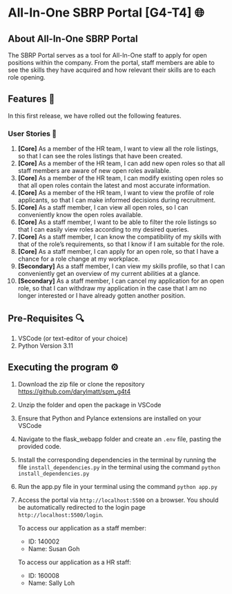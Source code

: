 # All-In-One SBRP Portal [G4-T4] 🌐

## About All-In-One SBRP Portal

The SBRP Portal serves as a tool for All-In-One staff to apply for open positions within the company.
From the portal, staff members are able to see the skills they have acquired and how relevant their skills are to each role opening.

## Features :rocket:

In this first release, we have rolled out the following features.

### User Stories 📖

1. **[Core]** As a member of the HR team, I want to view all the role listings, so that I can see the roles listings that have been created.
2. **[Core]** As a member of the HR team, I can add new open roles so that all staff members are aware of new open roles available.
3. **[Core]** As a member of the HR team, I can modify existing open roles so that all open roles contain the latest and most accurate information.
4. **[Core]** As a member of the HR team, I want to view the profile of role applicants, so that I can make informed decisions during recruitment.
5. **[Core]** As a staff member, I can view all open roles, so I can conveniently know the open roles available.
6. **[Core]** As a staff member, I want to be able to filter the role listings so that I can easily view roles according to my desired queries.
7. **[Core]** As a staff member, I can know the compatibility of my skills with that of the role’s requirements, so that I know if I am suitable for the role.
8. **[Core]** As a staff member, I can apply for an open role, so that I have a chance for a role change at my workplace.
9. **[Secondary]** As a staff member, I can view my skills profile, so that I can conveniently get an overview of my current abilities at a glance.
10. **[Secondary]** As a staff member, I can cancel my application for an open role, so that I can withdraw my application in the case that I am no longer interested or I have already gotten another position.

## Pre-Requisites 🔍

1. VSCode (or text-editor of your choice)
2. Python Version 3.11

## Executing the program ⚙️

1. Download the zip file or clone the repository https://github.com/darylmatt/spm_g4t4
2. Unzip the folder and open the package in VSCode
3. Ensure that Python and Pylance extensions are installed on your VSCode
4. Navigate to the flask_webapp folder and create an `.env` file, pasting the provided code.
5. Install the corresponding dependencies in the terminal by running the file `install_dependencies.py` in the terminal using the command `python install_dependencies.py`
6. Run the app.py file in your terminal using the command `python app.py`
7. Access the portal via `http://localhost:5500` on a browser. You should be automatically redirected to the login page `http://localhost:5500/login`.
   
   To access our application as a staff member:
   - ID:  140002
   - Name: Susan Goh
     
   To access our application as a HR staff:
   - ID:  160008
   - Name: Sally Loh
  
     
